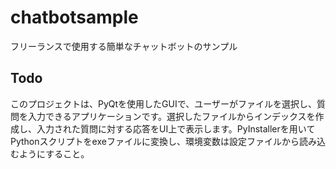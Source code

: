 # chatbotsample
フリーランスで使用する簡単なチャットボットのサンプル
## Todo
このプロジェクトは、PyQtを使用したGUIで、ユーザーがファイルを選択し、質問を入力できるアプリケーションです。選択したファイルからインデックスを作成し、入力された質問に対する応答をUI上で表示します。PyInstallerを用いてPythonスクリプトをexeファイルに変換し、環境変数は設定ファイルから読み込むようにすること。
